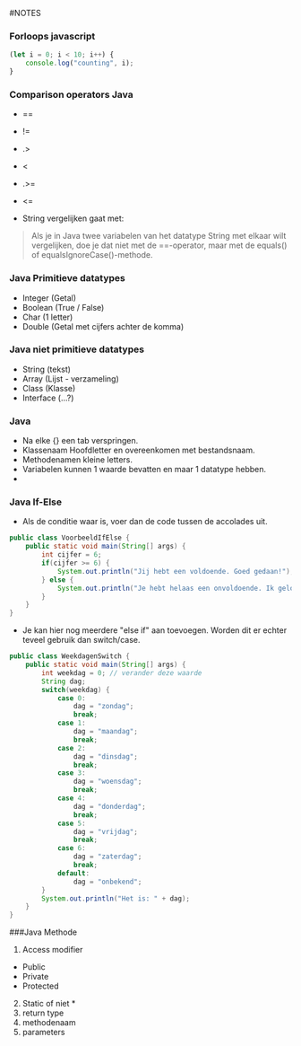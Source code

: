 #NOTES

### Forloops javascript
```javascript
(let i = 0; i < 10; i++) {
    console.log("counting", i);
}
```

### Comparison operators Java
- ==
- !=
- .>
- <
- .>=
- <=

- String vergelijken gaat met:
>Als je in Java twee variabelen van het datatype String met elkaar wilt vergelijken, doe je dat niet met de ==-operator, maar met de equals() of equalsIgnoreCase()-methode.

### Java Primitieve datatypes
- Integer (Getal)
- Boolean (True / False)
- Char (1 letter)
- Double (Getal met cijfers achter de komma)
### Java niet primitieve datatypes
- String (tekst)
- Array (Lijst - verzameling)
- Class (Klasse)
- Interface (...?)

### Java
- Na elke {} een tab verspringen.
- Klassenaam Hoofdletter en overeenkomen met bestandsnaam.
- Methodenamen kleine letters.
- Variabelen kunnen 1 waarde bevatten en maar 1 datatype hebben.
- 

### Java If-Else
- Als de conditie waar is, voer dan de code tussen de accolades uit.

```java
public class VoorbeeldIfElse {
    public static void main(String[] args) {
        int cijfer = 6;
        if(cijfer >= 6) {
            System.out.println("Jij hebt een voldoende. Goed gedaan!");
        } else {
            System.out.println("Je hebt helaas een onvoldoende. Ik geloof dat je het kunt. Succes bij het hertentamen.");
        }
    }
}
```
- Je kan hier nog meerdere "else if" aan toevoegen. Worden dit er echter teveel gebruik dan switch/case.

```java
public class WeekdagenSwitch {
    public static void main(String[] args) {
        int weekdag = 0; // verander deze waarde
        String dag;
        switch(weekdag) {
            case 0:
                dag = "zondag";
                break;
            case 1:
                dag = "maandag";
                break;
            case 2:
                dag = "dinsdag";
                break;
            case 3:
                dag = "woensdag";
                break;
            case 4:
                dag = "donderdag";
                break;
            case 5:
                dag = "vrijdag";
                break;
            case 6:
                dag = "zaterdag";
                break;
            default:
                dag = "onbekend";
        }
        System.out.println("Het is: " + dag);
    }
}
```
###Java Methode

1. Access modifier
* Public
* Private
* Protected

2. Static of niet
   *
3. return type
4. methodenaam
5. parameters
